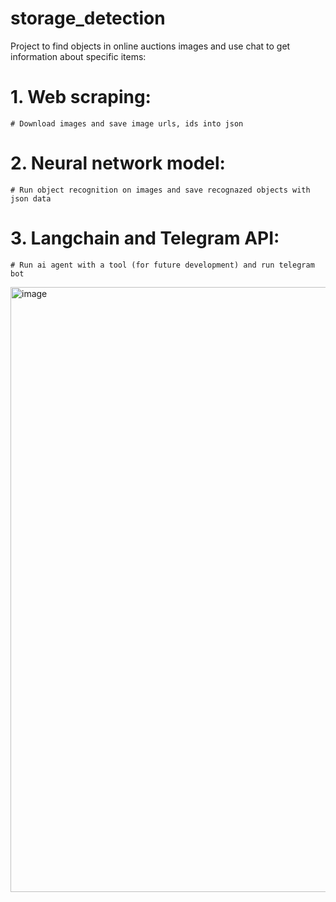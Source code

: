 # storage_detection
Project to find objects in online auctions images and use chat to get information about specific items:
# 1. Web scraping:
    # Download images and save image urls, ids into json
# 2. Neural network model:
    # Run object recognition on images and save recognazed objects with json data
# 3. Langchain and Telegram API:
    # Run ai agent with a tool (for future development) and run telegram bot

<img width="968" alt="image" src="https://github.com/user-attachments/assets/15c0ea2f-e7da-4f25-a239-43760fcc0689">

